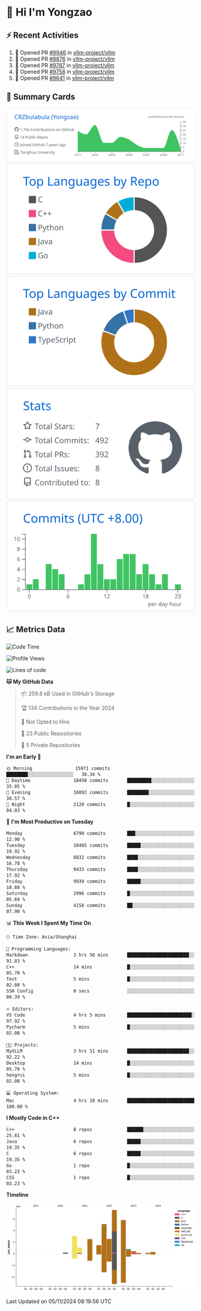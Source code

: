 # 👋 Hi I'm Yongzao

## ⚡ Recent Activities
<!--START_SECTION:activity-->
1. 💪 Opened PR [#9946](https://github.com/vllm-project/vllm/pull/9946) in [vllm-project/vllm](https://github.com/vllm-project/vllm)
2. 💪 Opened PR [#9876](https://github.com/vllm-project/vllm/pull/9876) in [vllm-project/vllm](https://github.com/vllm-project/vllm)
3. 💪 Opened PR [#9787](https://github.com/vllm-project/vllm/pull/9787) in [vllm-project/vllm](https://github.com/vllm-project/vllm)
4. 💪 Opened PR [#9758](https://github.com/vllm-project/vllm/pull/9758) in [vllm-project/vllm](https://github.com/vllm-project/vllm)
5. 💪 Opened PR [#9641](https://github.com/vllm-project/vllm/pull/9641) in [vllm-project/vllm](https://github.com/vllm-project/vllm)
<!--END_SECTION:activity-->

## 🎑 Summary Cards

[![](https://raw.githubusercontent.com/CRZbulabula/CRZbulabula/main/profile-summary-card-output/github/0-profile-details.svg)](https://github.com/vn7n24fzkq/github-profile-summary-cards)
[![](https://raw.githubusercontent.com/CRZbulabula/CRZbulabula/main/profile-summary-card-output/github/1-repos-per-language.svg)](https://github.com/vn7n24fzkq/github-profile-summary-cards) [![](https://raw.githubusercontent.com/CRZbulabula/CRZbulabula/main/profile-summary-card-output/github/2-most-commit-language.svg)](https://github.com/vn7n24fzkq/github-profile-summary-cards)
[![](https://raw.githubusercontent.com/CRZbulabula/CRZbulabula/main/profile-summary-card-output/github/3-stats.svg)](https://github.com/vn7n24fzkq/github-profile-summary-cards) [![](https://raw.githubusercontent.com/CRZbulabula/CRZbulabula/main/profile-summary-card-output/github/4-productive-time.svg)](https://github.com/vn7n24fzkq/github-profile-summary-cards)

## 📈 Metrics Data

<!--START_SECTION:waka-->
![Code Time](http://img.shields.io/badge/Code%20Time-720%20hrs%2055%20mins-blue)

![Profile Views](http://img.shields.io/badge/Profile%20Views-1-blue)

![Lines of code](https://img.shields.io/badge/From%20Hello%20World%20I%27ve%20Written-30.9%20million%20lines%20of%20code-blue)

**🐱 My GitHub Data** 

> 📦 259.8 kB Used in GitHub's Storage 
 > 
> 🏆 134 Contributions in the Year 2024
 > 
> 🚫 Not Opted to Hire
 > 
> 📜 23 Public Repositories 
 > 
> 🔑 5 Private Repositories 
 > 
**I'm an Early 🐤** 

```text
🌞 Morning                15971 commits       ████████░░░░░░░░░░░░░░░░░   30.34 % 
🌆 Daytime                18450 commits       █████████░░░░░░░░░░░░░░░░   35.05 % 
🌃 Evening                16092 commits       ████████░░░░░░░░░░░░░░░░░   30.57 % 
🌙 Night                  2120 commits        █░░░░░░░░░░░░░░░░░░░░░░░░   04.03 % 
```
📅 **I'm Most Productive on Tuesday** 

```text
Monday                   6790 commits        ███░░░░░░░░░░░░░░░░░░░░░░   12.90 % 
Tuesday                  10485 commits       █████░░░░░░░░░░░░░░░░░░░░   19.92 % 
Wednesday                8832 commits        ████░░░░░░░░░░░░░░░░░░░░░   16.78 % 
Thursday                 9433 commits        ████░░░░░░░░░░░░░░░░░░░░░   17.92 % 
Friday                   9939 commits        █████░░░░░░░░░░░░░░░░░░░░   18.88 % 
Saturday                 2996 commits        █░░░░░░░░░░░░░░░░░░░░░░░░   05.69 % 
Sunday                   4158 commits        ██░░░░░░░░░░░░░░░░░░░░░░░   07.90 % 
```


📊 **This Week I Spent My Time On** 

```text
🕑︎ Time Zone: Asia/Shanghai

💬 Programming Languages: 
Markdown                 3 hrs 50 mins       ███████████████████████░░   91.83 % 
C++                      14 mins             █░░░░░░░░░░░░░░░░░░░░░░░░   05.70 % 
Text                     5 mins              █░░░░░░░░░░░░░░░░░░░░░░░░   02.08 % 
SSH Config               0 secs              ░░░░░░░░░░░░░░░░░░░░░░░░░   00.39 % 

🔥 Editors: 
VS Code                  4 hrs 5 mins        ████████████████████████░   97.92 % 
Pycharm                  5 mins              █░░░░░░░░░░░░░░░░░░░░░░░░   02.08 % 

🐱‍💻 Projects: 
MyVLLM                   3 hrs 51 mins       ███████████████████████░░   92.22 % 
Desktop                  14 mins             █░░░░░░░░░░░░░░░░░░░░░░░░   05.70 % 
hengrui                  5 mins              █░░░░░░░░░░░░░░░░░░░░░░░░   02.08 % 

💻 Operating System: 
Mac                      4 hrs 10 mins       █████████████████████████   100.00 % 
```

**I Mostly Code in C++** 

```text
C++                      8 repos             ██████░░░░░░░░░░░░░░░░░░░   25.81 % 
Java                     6 repos             █████░░░░░░░░░░░░░░░░░░░░   19.35 % 
C                        6 repos             █████░░░░░░░░░░░░░░░░░░░░   19.35 % 
Go                       1 repo              █░░░░░░░░░░░░░░░░░░░░░░░░   03.23 % 
CSS                      1 repo              █░░░░░░░░░░░░░░░░░░░░░░░░   03.23 % 
```



**Timeline**

![Lines of Code chart](https://raw.githubusercontent.com/CRZbulabula/CRZbulabula/main/assets/bar_graph.png)


 Last Updated on 05/11/2024 08:19:56 UTC
<!--END_SECTION:waka-->


